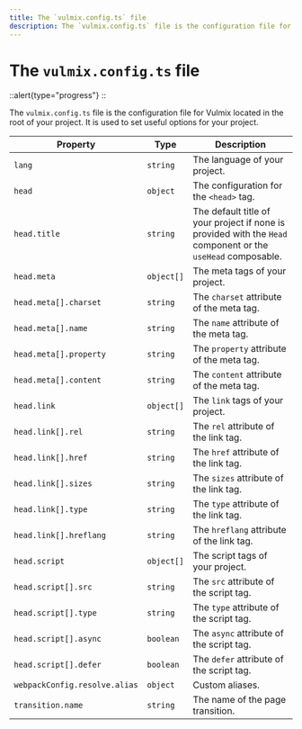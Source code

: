 ```yaml
---
title: The `vulmix.config.ts` file
description: The `vulmix.config.ts` file is the configuration file for Vulmix. It is used to set useful options for your project.
---
```


# The `vulmix.config.ts` file

::alert{type="progress"}
<under-construction />
::

The `vulmix.config.ts` file is the configuration file for Vulmix located in the root of your project. It is used to set useful options for your project.

| Property                      | Type       | Description                                                                                                  |
| ----------------------------- | ---------- | ------------------------------------------------------------------------------------------------------------ |
| `lang`                        | `string`   | The language of your project.                                                                                |
| `head`                        | `object`   | The configuration for the `<head>` tag.                                                                      |
| `head.title`                  | `string`   | The default title of your project if none is provided with the `Head` component or the `useHead` composable. |
| `head.meta`                   | `object[]` | The meta tags of your project.                                                                               |
| `head.meta[].charset`         | `string`   | The `charset` attribute of the meta tag.                                                                     |
| `head.meta[].name`            | `string`   | The `name` attribute of the meta tag.                                                                        |
| `head.meta[].property`        | `string`   | The `property` attribute of the meta tag.                                                                    |
| `head.meta[].content`         | `string`   | The `content` attribute of the meta tag.                                                                     |
| `head.link`                   | `object[]` | The `link` tags of your project.                                                                             |
| `head.link[].rel`             | `string`   | The `rel` attribute of the link tag.                                                                         |
| `head.link[].href`            | `string`   | The `href` attribute of the link tag.                                                                        |
| `head.link[].sizes`           | `string`   | The `sizes` attribute of the link tag.                                                                       |
| `head.link[].type`            | `string`   | The `type` attribute of the link tag.                                                                        |
| `head.link[].hreflang`        | `string`   | The `hreflang` attribute of the link tag.                                                                    |
| `head.script`                 | `object[]` | The script tags of your project.                                                                             |
| `head.script[].src`           | `string`   | The `src` attribute of the script tag.                                                                       |
| `head.script[].type`          | `string`   | The `type` attribute of the script tag.                                                                      |
| `head.script[].async`         | `boolean`  | The `async` attribute of the script tag.                                                                     |
| `head.script[].defer`         | `boolean`  | The `defer` attribute of the script tag.                                                                     |
| `webpackConfig.resolve.alias` | `object`   | Custom aliases.                                                                                              |
| `transition.name`             | `string`   | The name of the page transition.                                                                             |

